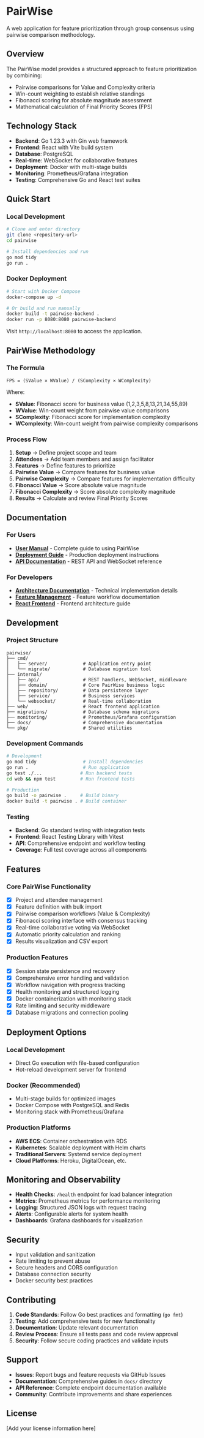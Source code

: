 # PairWise

A web application for feature prioritization through group consensus using pairwise comparison methodology.

## Overview

The PairWise model provides a structured approach to feature prioritization by combining:

- Pairwise comparisons for Value and Complexity criteria
- Win-count weighting to establish relative standings
- Fibonacci scoring for absolute magnitude assessment
- Mathematical calculation of Final Priority Scores (FPS)

## Technology Stack

- **Backend**: Go 1.23.3 with Gin web framework
- **Frontend**: React with Vite build system
- **Database**: PostgreSQL
- **Real-time**: WebSocket for collaborative features
- **Deployment**: Docker with multi-stage builds
- **Monitoring**: Prometheus/Grafana integration
- **Testing**: Comprehensive Go and React test suites

## Quick Start

### Local Development

```bash
# Clone and enter directory
git clone <repository-url>
cd pairwise

# Install dependencies and run
go mod tidy
go run .
```

### Docker Deployment

```bash
# Start with Docker Compose
docker-compose up -d

# Or build and run manually
docker build -t pairwise-backend .
docker run -p 8080:8080 pairwise-backend
```

Visit `http://localhost:8080` to access the application.

## PairWise Methodology

### The Formula

```
FPS = (SValue × WValue) / (SComplexity × WComplexity)
```

Where:

- **SValue**: Fibonacci score for business value (1,2,3,5,8,13,21,34,55,89)
- **WValue**: Win-count weight from pairwise value comparisons
- **SComplexity**: Fibonacci score for implementation complexity
- **WComplexity**: Win-count weight from pairwise complexity comparisons

### Process Flow

1. **Setup** → Define project scope and team
2. **Attendees** → Add team members and assign facilitator
3. **Features** → Define features to prioritize
4. **Pairwise Value** → Compare features for business value
5. **Pairwise Complexity** → Compare features for implementation difficulty
6. **Fibonacci Value** → Score absolute value magnitude
7. **Fibonacci Complexity** → Score absolute complexity magnitude
8. **Results** → Calculate and review Final Priority Scores

## Documentation

### For Users

- **[User Manual](docs/USER_MANUAL.md)** - Complete guide to using PairWise
- **[Deployment Guide](docs/DEPLOYMENT_GUIDE.md)** - Production deployment instructions
- **[API Documentation](docs/API_DOCUMENTATION.md)** - REST API and WebSocket reference

### For Developers

- **[Architecture Documentation](doc/)** - Technical implementation details
- **[Feature Management](doc/FEATURE_MANAGEMENT_SUMMARY.md)** - Feature workflow documentation
- **[React Frontend](doc/REACT_FRONTEND_SUMMARY.md)** - Frontend architecture guide

## Development

### Project Structure

```
pairwise/
├── cmd/
│   ├── server/             # Application entry point
│   └── migrate/            # Database migration tool
├── internal/
│   ├── api/                # REST handlers, WebSocket, middleware
│   ├── domain/             # Core PairWise business logic
│   ├── repository/         # Data persistence layer
│   ├── service/            # Business services
│   └── websocket/          # Real-time collaboration
├── web/                    # React frontend application
├── migrations/             # Database schema migrations
├── monitoring/             # Prometheus/Grafana configuration
├── docs/                   # Comprehensive documentation
└── pkg/                    # Shared utilities
```

### Development Commands

```bash
# Development
go mod tidy                 # Install dependencies
go run .                    # Run application
go test ./...              # Run backend tests
cd web && npm test         # Run frontend tests

# Production
go build -o pairwise .     # Build binary
docker build -t pairwise . # Build container
```

### Testing

- **Backend**: Go standard testing with integration tests
- **Frontend**: React Testing Library with Vitest
- **API**: Comprehensive endpoint and workflow testing
- **Coverage**: Full test coverage across all components

## Features

### Core PairWise Functionality

- [x] Project and attendee management
- [x] Feature definition with bulk import
- [x] Pairwise comparison workflows (Value & Complexity)
- [x] Fibonacci scoring interface with consensus tracking
- [x] Real-time collaborative voting via WebSocket
- [x] Automatic priority calculation and ranking
- [x] Results visualization and CSV export

### Production Features

- [x] Session state persistence and recovery
- [x] Comprehensive error handling and validation
- [x] Workflow navigation with progress tracking
- [x] Health monitoring and structured logging
- [x] Docker containerization with monitoring stack
- [x] Rate limiting and security middleware
- [x] Database migrations and connection pooling

## Deployment Options

### Local Development

- Direct Go execution with file-based configuration
- Hot-reload development server for frontend

### Docker (Recommended)

- Multi-stage builds for optimized images
- Docker Compose with PostgreSQL and Redis
- Monitoring stack with Prometheus/Grafana

### Production Platforms

- **AWS ECS**: Container orchestration with RDS
- **Kubernetes**: Scalable deployment with Helm charts
- **Traditional Servers**: Systemd service deployment
- **Cloud Platforms**: Heroku, DigitalOcean, etc.

## Monitoring and Observability

- **Health Checks**: `/health` endpoint for load balancer integration
- **Metrics**: Prometheus metrics for performance monitoring
- **Logging**: Structured JSON logs with request tracing
- **Alerts**: Configurable alerts for system health
- **Dashboards**: Grafana dashboards for visualization

## Security

- Input validation and sanitization
- Rate limiting to prevent abuse
- Secure headers and CORS configuration
- Database connection security
- Docker security best practices

## Contributing

1. **Code Standards**: Follow Go best practices and formatting (`go fmt`)
2. **Testing**: Add comprehensive tests for new functionality
3. **Documentation**: Update relevant documentation
4. **Review Process**: Ensure all tests pass and code review approval
5. **Security**: Follow secure coding practices and validate inputs

## Support

- **Issues**: Report bugs and feature requests via GitHub Issues
- **Documentation**: Comprehensive guides in `docs/` directory
- **API Reference**: Complete endpoint documentation available
- **Community**: Contribute improvements and share experiences

## License

[Add your license information here]
